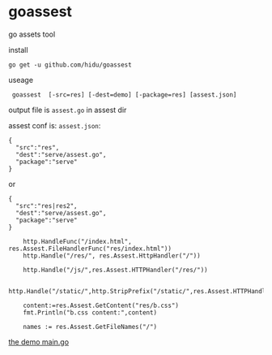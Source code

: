 goassest
========
go assets tool

install
```
go get -u github.com/hidu/goassest
```

useage
```
 goassest  [-src=res] [-dest=demo] [-package=res] [assest.json]
```
output file is `assest.go` in assest dir  

assest conf is: `assest.json`:
```
{
  "src":"res",
  "dest":"serve/assest.go",
  "package":"serve"
}
```

or

```
{
  "src":"res|res2",
  "dest":"serve/assest.go",
  "package":"serve"
}
```


```
    http.HandleFunc("/index.html", res.Assest.FileHandlerFunc("res/index.html"))
    http.Handle("/res/", res.Assest.HttpHandler("/"))
    
    http.Handle("/js/",res.Assest.HTTPHandler("/res/"))
    
    http.Handle("/static/",http.StripPrefix("/static/",res.Assest.HTTPHandler("/res/")))
    
    content:=res.Assest.GetContent("res/b.css")
    fmt.Println("b.css content:",content)
    
    names := res.Assest.GetFileNames("/")
```


[the demo main.go](demo/main.go) 